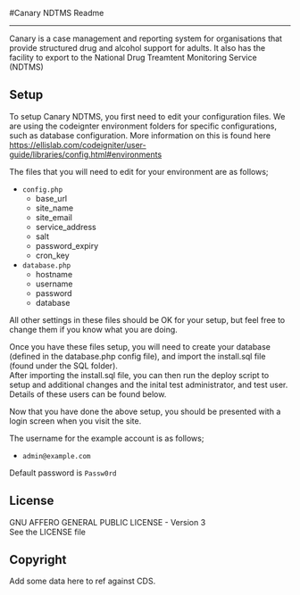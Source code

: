 #Canary NDTMS Readme

---

Canary is a case management and reporting system for organisations that provide structured drug and alcohol support for adults. It also has the facility to export to the National Drug Treamtent Monitoring Service (NDTMS)

Setup
---
To setup Canary NDTMS, you first need to edit your configuration files. We are using the codeignter environment folders for specific configurations, such as database configuration. More information on this is found here https://ellislab.com/codeigniter/user-guide/libraries/config.html#environments
  
The files that you will need to edit for your environment are as follows;

- `config.php`
	- base_url
	- site_name
	- site_email
	- service_address
	- salt
	- password_expiry
	- cron_key
- `database.php`
	- hostname
	- username
	- password
	- database

All other settings in these files should be OK for your setup, but feel free to change them if you know what you are doing.
  
Once you have these files setup, you will need to create your database (defined in the database.php config file), and import the install.sql file (found under the SQL folder).  
After importing the install.sql file, you can then run the deploy script to setup and additional changes and the inital test administrator, and test user. Details of these users can be found below.
  
Now that you have done the above setup, you should be presented with a login screen when you visit the site.

The username for the example account is as follows;

- `admin@example.com`

Default password is `Passw0rd`

License
---
GNU AFFERO GENERAL PUBLIC LICENSE - Version 3  
See the LICENSE file


Copyright
---
Add some data here to ref against CDS.

